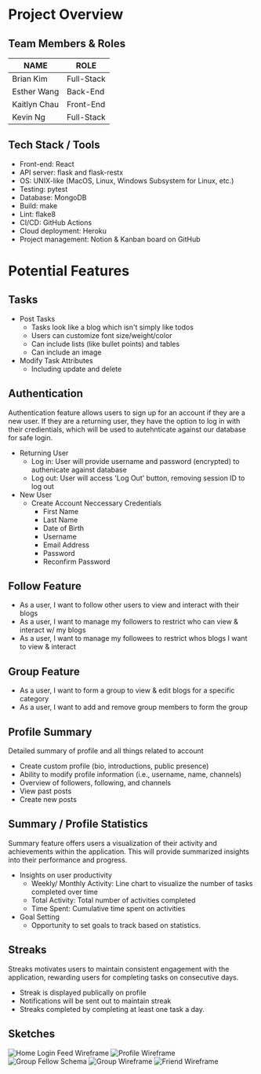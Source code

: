 # Project Overview
## Team Members & Roles
| NAME | ROLE |
| --- | --- |
| Brian Kim | Full-Stack |
| Esther Wang | Back-End |
| Kaitlyn Chau | Front-End |
| Kevin Ng | Full-Stack |

## Tech Stack / Tools
- Front-end: React
- API server: flask and flask-restx
- OS: UNIX-like (MacOS, Linux, Windows Subsystem for Linux, etc.)
- Testing: pytest
- Database: MongoDB
- Build: make
- Lint: flake8
- CI/CD: GitHub Actions
- Cloud deployment: Heroku
- Project management: Notion & Kanban board on GitHub


# Potential Features
## Tasks
- Post Tasks
  - Tasks look like a blog which isn't simply like todos
  - Users can customize font size/weight/color
  - Can include lists (like bullet points) and tables
  - Can include an image
- Modify Task Attributes
  - Including update and delete

## Authentication
Authentication feature allows users to sign up for an account if they are a new user. If they are a returning user, they have the option to log in with their credientials, which will be used to autehnticate against our database for safe login.
- Returning User
  - Log in: User will provide username and password (encrypted) to authenicate against database
  - Log out: User will access 'Log Out' button, removing session ID to log out
- New User
  - Create Account Neccessary Credentials
    - First Name
    - Last Name
    - Date of Birth
    - Username 
    - Email Address 
    - Password
    - Reconfirm Password
## Follow Feature 
- As a user, I want to follow other users to view and interact with their blogs 
- As a user, I want to manage my followers to restrict who can view & interact w/ my blogs 
- As a user, I want to manage my followees to restrict whos blogs I want to view & interact 
## Group Feature 
- As a user, I want to form a group to view & edit blogs for a specific category 
- As a user, I want to add and remove group members to form the group

## Profile Summary
Detailed summary of profile and all things related to account
- Create custom profile (bio, introductions, public presence)
- Ability to modify profile information (i.e., username, name, channels)
- Overview of followers, following, and channels
- View past posts
- Create new posts


## Summary / Profile Statistics
Summary feature offers users a visualization of their activity and achievements within the application. This will provide summarized insights into their performance and progress. 
- Insights on user productivity
  - Weekly/ Monthly Activity: Line chart to visualize the number of tasks completed over time
  - Total Activity: Total number of activities completed
  - Time Spent: Cumulative time spent on activities
- Goal Setting
  - Opportunity to set goals to track based on statistics.

## Streaks
Streaks motivates users to maintain consistent engagement with the application, rewarding users for completing tasks on consecutive days.
- Streak is displayed publically on profile
- Notifications will be sent out to maintain streak
- Streaks completed by completing at least one task a day.

## Sketches
![Home Login Feed Wireframe](documentation/images/home_login_feed_wireframe_sketch.jpg)
![Profile Wireframe](documentation/images/profile_wireframe_sketch.jpg)
![Group Fellow Schema](documentation/images/group_follow_schema.jpg)
![Group Wireframe](documentation/images/group_wireframe_v1.jpg)
![Friend Wireframe](documentation/images/friend_wireframe_v1.jpg)
